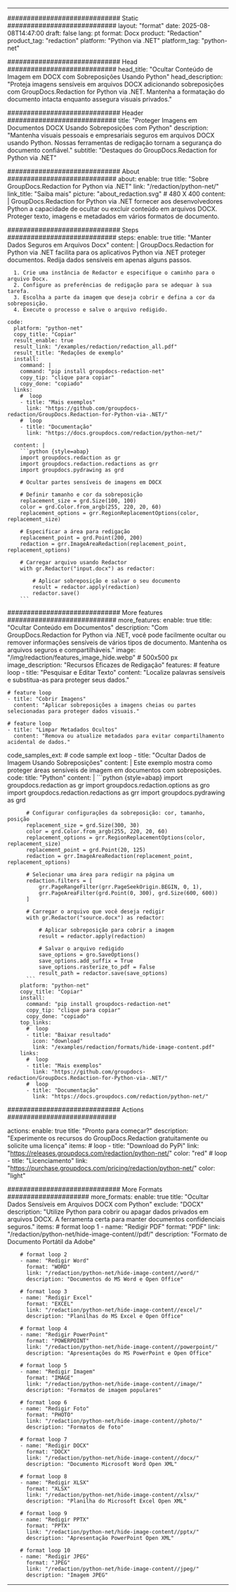 
---
############################# Static ############################
layout: "format"
date:  2025-08-08T14:47:00
draft: false
lang: pt
format: Docx
product: "Redaction"
product_tag: "redaction"
platform: "Python via .NET"
platform_tag: "python-net"

############################# Head ############################
head_title: "Ocultar Conteúdo de Imagem em DOCX com Sobreposições Usando Python"
head_description: "Proteja imagens sensíveis em arquivos DOCX adicionando sobreposições com GroupDocs.Redaction for Python via .NET. Mantenha a formatação do documento intacta enquanto assegura visuais privados."

############################# Header ############################
title: "Proteger Imagens em Documentos DOCX Usando Sobreposições com Python" 
description: "Mantenha visuais pessoais e empresariais seguros em arquivos DOCX usando Python. Nossas ferramentas de redigação tornam a segurança do documento confiável."
subtitle: "Destaques do GroupDocs.Redaction for Python via .NET" 

############################# About ############################
about:
    enable: true
    title: "Sobre GroupDocs.Redaction for Python via .NET"
    link: "/redaction/python-net/"
    link_title: "Saiba mais"
    picture: "about_redaction.svg" # 480 X 400
    content: |
       GroupDocs.Redaction for Python via .NET fornecer aos desenvolvedores Python a capacidade de ocultar ou excluir conteúdo em arquivos DOCX. Proteger texto, imagens e metadados em vários formatos de documento.

############################# Steps ############################
steps:
    enable: true
    title: "Manter Dados Seguros em Arquivos Docx"
    content: |
      GroupDocs.Redaction for Python via .NET facilita para os aplicativos Python via .NET proteger documentos. Redija dados sensíveis em apenas alguns passos.
      
      1. Crie uma instância de Redactor e especifique o caminho para o arquivo Docx.
      2. Configure as preferências de redigação para se adequar à sua tarefa.
      3. Escolha a parte da imagem que deseja cobrir e defina a cor da sobreposição.
      4. Execute o processo e salve o arquivo redigido.
   
    code:
      platform: "python-net"
      copy_title: "Copiar"
      result_enable: true
      result_link: "/examples/redaction/redaction_all.pdf"
      result_title: "Redações de exemplo"
      install:
        command: |
        command: "pip install groupdocs-redaction-net"
        copy_tip: "clique para copiar"
        copy_done: "copiado"
      links:
        #  loop
        - title: "Mais exemplos"
          link: "https://github.com/groupdocs-redaction/GroupDocs.Redaction-for-Python-via-.NET/"
        #  loop
        - title: "Documentação"
          link: "https://docs.groupdocs.com/redaction/python-net/"
          
      content: |
        ```python {style=abap}
        import groupdocs.redaction as gr
        import groupdocs.redaction.redactions as grr
        import groupdocs.pydrawing as grd

        # Ocultar partes sensíveis de imagens em DOCX

        # Definir tamanho e cor da sobreposição
        replacement_size = grd.Size(100, 100)
        color = grd.Color.from_argb(255, 220, 20, 60)
        replacement_options = grr.RegionReplacementOptions(color, replacement_size)

        # Especificar a área para redigação
        replacement_point = grd.Point(200, 200)
        redaction = grr.ImageAreaRedaction(replacement_point, replacement_options)
                
        # Carregar arquivo usando Redactor
        with gr.Redactor("input.docx") as redactor:

            # Aplicar sobreposição e salvar o seu documento
            result = redactor.apply(redaction)
            redactor.save()
        ```            


############################# More features ############################
more_features:
  enable: true
  title: "Ocultar Conteúdo em Documentos"
  description: "Com GroupDocs.Redaction for Python via .NET, você pode facilmente ocultar ou remover informações sensíveis de vários tipos de documento. Mantenha os arquivos seguros e compartilháveis."
  image: "/img/redaction/features_image_hide.webp" # 500x500 px
  image_description: "Recursos Eficazes de Redigação"
  features:
    # feature loop
    - title: "Pesquisar e Editar Texto"
      content: "Localize palavras sensíveis e substitua-as para proteger seus dados."

    # feature loop
    - title: "Cobrir Imagens"
      content: "Aplicar sobreposições a imagens cheias ou partes selecionadas para proteger dados visuais."

    # feature loop
    - title: "Limpar Metadados Ocultos"
      content: "Remova ou atualize metadados para evitar compartilhamento acidental de dados."
      
  code_samples_ext:
    # code sample ext loop
    - title: "Ocultar Dados de Imagem Usando Sobreposições"
      content: |
        Este exemplo mostra como proteger áreas sensíveis de imagem em documentos com sobreposições.
      code:
        title: "Python"
        content: |
          ```python {style=abap}
          import groupdocs.redaction as gr
          import groupdocs.redaction.options as gro
          import groupdocs.redaction.redactions as grr
          import groupdocs.pydrawing as grd

          # Configurar configurações da sobreposição: cor, tamanho, posição
          replacement_size = grd.Size(300, 30)
          color = grd.Color.from_argb(255, 220, 20, 60)
          replacement_options = grr.RegionReplacementOptions(color, replacement_size)
          replacement_point = grd.Point(20, 125)
          redaction = grr.ImageAreaRedaction(replacement_point, replacement_options)

          # Selecionar uma área para redigir na página um
          redaction.filters = [
              grr.PageRangeFilter(grr.PageSeekOrigin.BEGIN, 0, 1),
              grr.PageAreaFilter(grd.Point(0, 300), grd.Size(600, 600))
          ]

          # Carregar o arquivo que você deseja redigir
          with gr.Redactor("source.docx") as redactor:

              # Aplicar sobreposição para cobrir a imagem
              result = redactor.apply(redaction)

              # Salvar o arquivo redigido
              save_options = gro.SaveOptions()
              save_options.add_suffix = True
              save_options.rasterize_to_pdf = False
              result_path = redactor.save(save_options)
          ```
        platform: "python-net"
        copy_title: "Copiar"
        install:
          command: "pip install groupdocs-redaction-net"
          copy_tip: "clique para copiar"
          copy_done: "copiado"
        top_links:
          #  loop
          - title: "Baixar resultado"
            icon: "download"
            link: "/examples/redaction/formats/hide-image-content.pdf"
        links:
          #  loop
          - title: "Mais exemplos"
            link: "https://github.com/groupdocs-redaction/GroupDocs.Redaction-for-Python-via-.NET/"
          #  loop
          - title: "Documentação"
            link: "https://docs.groupdocs.com/redaction/python-net/"


############################# Actions ############################

actions:
  enable: true
  title: "Pronto para começar?"
  description: "Experimente os recursos do GroupDocs.Redaction gratuitamente ou solicite uma licença"
  items:
    #  loop
    - title: "Download do PyPi"
      link: "https://releases.groupdocs.com/redaction/python-net/"
      color: "red"
        #  loop
    - title: "Licenciamento"
      link: "https://purchase.groupdocs.com/pricing/redaction/python-net/"
      color: "light"


############################# More Formats #####################
more_formats:
    enable: true
    title: "Ocultar Dados Sensíveis em Arquivos DOCX com Python"
    exclude: "DOCX"
    description: "Utilize Python para cobrir ou apagar dados privados em arquivos DOCX. A ferramenta certa para manter documentos confidenciais seguros."
    items: 
        # format loop 1
        - name: "Redigir PDF"
          format: "PDF"
          link: "/redaction/python-net/hide-image-content//pdf/"
          description: "Formato de Documento Portátil da Adobe"

        # format loop 2
        - name: "Redigir Word"
          format: "WORD"
          link: "/redaction/python-net/hide-image-content//word/"
          description: "Documentos do MS Word e Open Office"
          
        # format loop 3
        - name: "Redigir Excel"
          format: "EXCEL"
          link: "/redaction/python-net/hide-image-content//excel/"
          description: "Planilhas do MS Excel e Open Office"

        # format loop 4
        - name: "Redigir PowerPoint"
          format: "POWERPOINT"
          link: "/redaction/python-net/hide-image-content//powerpoint/"
          description: "Apresentações do MS PowerPoint e Open Office"

        # format loop 5
        - name: "Redigir Imagem"
          format: "IMAGE"
          link: "/redaction/python-net/hide-image-content//image/"
          description: "Formatos de imagem populares"

        # format loop 6
        - name: "Redigir Foto"
          format: "PHOTO"
          link: "/redaction/python-net/hide-image-content//photo/"
          description: "Formatos de foto"

        # format loop 7
        - name: "Redigir DOCX"
          format: "DOCX"
          link: "/redaction/python-net/hide-image-content//docx/"
          description: "Documento Microsoft Word Open XML"
          
        # format loop 8
        - name: "Redigir XLSX"
          format: "XLSX"
          link: "/redaction/python-net/hide-image-content//xlsx/"
          description: "Planilha do Microsoft Excel Open XML"
          
        # format loop 9
        - name: "Redigir PPTX"
          format: "PPTX"
          link: "/redaction/python-net/hide-image-content//pptx/"
          description: "Apresentação PowerPoint Open XML"

        # format loop 10
        - name: "Redigir JPEG"
          format: "JPEG"
          link: "/redaction/python-net/hide-image-content//jpeg/"
          description: "Imagem JPEG"


---